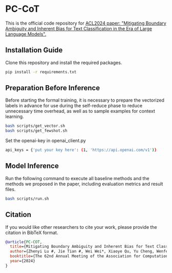 # PC-CoT

This is the official code repository for [ACL2024 paper: "Mitigating Boundary Ambiguity and Inherent Bias for Text Classification in the Era of Large Language Models".](https://arxiv.org/abs/2406.07001)

## Installation Guide

Clone this repository and install the required packages.

```bash
pip install -r requirements.txt
```

## Preparation Before Inference

Before starting the formal training, it is necessary to prepare the vectorized labels in advance for use during the self-reduce phase to reduce unnecessary time overhead, as well as to sample examples for context learning.

```bash
bash scripts/get_vector.sh
bash scripts/get_fewshot.sh
```
Set the openai-key in openai_client.py

```bash
api_keys = {'put your key here': (1, 'https://api.openai.com/v1')}
```
## Model Inference

Run the following command to execute all baseline methods and the methods we proposed in the paper, including evaluation metrics and result files.

```bash
bash scripts/run.sh
```

## Citation

If you would like other researchers to cite your work, please provide the citation in BibTeX format.

```bibtex
@article{PC-COT,
  title={Mitigating Boundary Ambiguity and Inherent Bias for Text Classification in the Era of Large Language Models},
  author={Zhenyi Lu #, Jie Tian #, Wei Wei*, Xiaoye Qu, Yu Cheng, Wenfeng Xie, Dangyang Chen},
  booktitle={The 62nd Annual Meeting of the Association for Computational Linguistics (ACL 2024)},
  year={2024}
}
```
